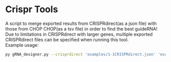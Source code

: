 # Crispr Tools
 A script to merge exported results from CRISPRdirect(as a json file) with those from CHOP CHOP(as a tsv file) in order to find the best guideRNA!
 Due to limitations in CRISPRdirect with larger genes, multiple exported CRISPRdirect files can be specified when running this tool.  
 Example usage:
 ```sh
 py gRNA_designer.py --crisprdirect 'examples/1-1CRISPRdirect.json' 'examples/1-2CRISPRdirect.json' 'examples/1-3CRISPRdirect.json' 'examples/1-4CRISPRdirect.json' --chop 'examples/2results.tsv' --out examples/out.csv 
 ```